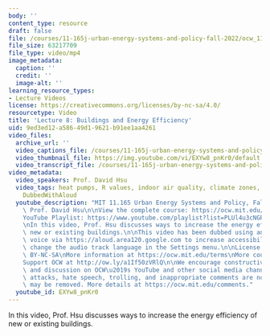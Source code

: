 ```yaml
---
body: ''
content_type: resource
draft: false
file: /courses/11-165j-urban-energy-systems-and-policy-fall-2022/ocw_11165_lecture08_2022sep30_360p_16_9.mp4
file_size: 63217709
file_type: video/mp4
image_metadata:
  caption: ''
  credit: ''
  image-alt: ''
learning_resource_types:
- Lecture Videos
license: https://creativecommons.org/licenses/by-nc-sa/4.0/
resourcetype: Video
title: 'Lecture 8: Buildings and Energy Efficiency'
uid: 9ed3ed12-a586-49d1-9621-b91ee1aa4261
video_files:
  archive_url: ''
  video_captions_file: /courses/11-165j-urban-energy-systems-and-policy-fall-2022/1NQDD9qDAUiMNUn81C5B1kZEcOscSZgsQ_transcript.webvtt
  video_thumbnail_file: https://img.youtube.com/vi/EXYw8_pnKr0/default.jpg
  video_transcript_file: /courses/11-165j-urban-energy-systems-and-policy-fall-2022/1NQDD9qDAUiMNUn81C5B1kZEcOscSZgsQ_transcript.pdf
video_metadata:
  video_speakers: Prof. David Hsu
  video_tags: heat pumps, R values, indoor air quality, climate zones, smart thermostats,
    DubbedWithAloud
  youtube_description: "MIT 11.165 Urban Energy Systems and Policy, Fall 2022\nInstructor:\
    \ Prof. David Hsu\n\nView the complete course: https://ocw.mit.edu/courses/11-165j-urban-energy-systems-and-policy-fall-2022/\n\
    YouTube Playlist: https://www.youtube.com/playlist?list=PLUl4u3cNGP63SEOB1q95TFs0hwyf1d7BG\n\
    \nIn this video, Prof. Hsu discusses ways to increase the energy efficiency of\
    \ new or existing buildings.\n\nThis video has been dubbed using an artificial\
    \ voice via https://aloud.area120.google.com to increase accessibility. You can\
    \ change the audio track language in the Settings menu.\n\nLicense: Creative Commons\
    \ BY-NC-SA\nMore information at https://ocw.mit.edu/terms\nMore courses at https://ocw.mit.edu\n\
    Support OCW at http://ow.ly/a1If50zVRlQ\n\nWe encourage constructive comments\
    \ and discussion on OCW\u2019s YouTube and other social media channels. Personal\
    \ attacks, hate speech, trolling, and inappropriate comments are not allowed and\
    \ may be removed. More details at https://ocw.mit.edu/comments."
  youtube_id: EXYw8_pnKr0
---
```

In this video, Prof. Hsu discusses ways to increase the energy efficiency of new or existing buildings.